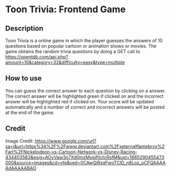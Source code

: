 # Toon Trivia: Frontend Game 

## Description

Toon Trivia is a online game in which the player guesses the answers of 10 questions based on popular cartoon or animation shows or movies. The game obtains the random trivia questions by doing a GET call to https://opentdb.com/api.php?amount=10&category=32&difficulty=easy&type=multiple


## How to use
You can guess the correct answer to each question by clicking on a answer. The correct answer will be highlighted green if clicked on and the incorrect answer will be highlighted red if clicked on. Your score will be updated automatically and a number of correct and incorrect answers will be posted at the end of the game. 

## Credit 
Image Credit: https://www.google.com/url?sa=i&url=https%3A%2F%2Fwww.deviantart.com%2Fxeternalflamebryx%2Fart%2FNickelodeon-vs-Cartoon-Network-vs-Disney-Racing-434403563&psig=AOvVaw3n7Xd0mzMypifllctcRsfM&ust=1665290455473000&source=images&cd=vfe&ved=0CAwQjRxqFwoTCID_n8Loz_oCFQAAAAAdAAAAABAO
